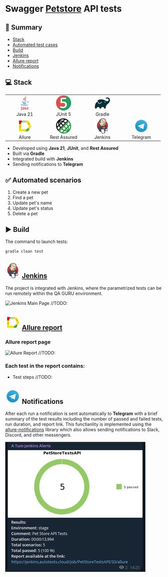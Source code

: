 # Swagger [Petstore](https://petstore.swagger.io/) API tests

## 📜 Summary
- [Stack](#-stack)
- [Automated test cases](#-automated-test-cases)
- [Build](#-build)
- [Jenkins](#-jenkins)
- [Allure report](#-allure-report)
- [Notifications](#-notifications)

  
## 💻 Stack

<div align="center">
  <table>
    <tr>
      <!-- First row -->
      <td align="center" width="110">
        <a href="https://www.java.com" target="_blank">
          <img src="readmemedia/java-original-wordmark.svg" width="48" height="48" alt="Java" />
        </a>
        <br>Java 21
      </td>
      <td align="center" width="110">
        <a href="https://junit.org/junit5/" target="_blank">
          <img src="readmemedia/junit-original.svg" width="48" height="48" alt="JUnit 5" />
        </a>
        <br>JUnit 5
      </td>
      <td align="center" width="110">
        <a href="https://gradle.org/" target="_blank">
          <img src="readmemedia/gradle-original.svg" width="48" height="48" alt="Gradle" />
        </a>
        <br>Gradle
    </tr>
    <tr>
      <!-- Second row -->
      </td>
      <td align="center" width="110">
        <a href="https://docs.qameta.io/allure/" target="_blank">
          <img src="readmemedia/Allure.svg" width="48" height="48" alt="Allure" />
        </a>
        <br>Allure
      </td>
    <td align="center" width="110">
        <a href="https://rest-assured.io/" target="_blank">
          <img src="readmemedia/restassuredlogo.png" width="48" height="48" alt="Rest Assured" />
        </a>
        <br>Rest Assured
      </td>
      <td align="center" width="110">
        <a href="https://www.jenkins.io/" target="_blank">
          <img src="readmemedia/jenkins-original.svg" width="48" height="48" alt="Jenkins" />
        </a>
        <br>Jenkins
      <td align="center" width="110">
        <a href="https://web.telegram.org/" target="_blank">
          <img src="readmemedia/Telegram.svg" width="48" height="48" alt="Telegram" />
        </a>
        <br>Telegram
      </td>
    </tr>
  </table>
</div>

- Developed using **Java 21**, **JUnit**, and **Rest Assured**
- Built via **Gradle**
- Integrated build with **Jenkins**
- Sending notifications to **Telegram**

## ✅ Automated scenarios
1. Create a new pet
2. Find a pet
3. Update pet's name
4. Update pet's status
5. Delete a pet

## ▶️ Build

The command to launch tests:
```bash
gradle clean test
```

## <img src="readmemedia/jenkins-original.svg" width="48" height="48" alt="Jenkins" /> [Jenkins](https://jenkins.autotests.cloud/job/PetStoreTestsAPI/)

The project is integrated with Jenkins, where the parametrized tests can be run remotely within the QA GURU environment.

<img src="" alt="Jenkins Main Page">
//TODO:

## <img src="readmemedia/Allure.svg" width="48" height="48" alt="Allure" /> [Allure report](https://jenkins.autotests.cloud/job/PetStoreTestsAPI/33/allure/)

### Allure report page
<img src="" alt="Allure Report">
//TODO:

### Each test in the report contains:
- Test steps
//TODO:
  

## <img src="readmemedia/Telegram.svg" width="48" height="48" alt="Telegram" /> Notifications

After each run a notification is sent automatically to **Telegram** with a brief summary of the test results including the number of passed and failed tests, run duration, and report link. This functianlity is implemented using the [allure-notifications](https://github.com/qa-guru/allure-notifications) library which also allows sending notifications to Slack, Discord, and other messengers.

<img src="readmemedia/TgNotification.png" alt="Telegram Notification">
